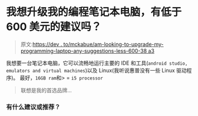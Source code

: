 # 我想升级我的编程笔记本电脑，有低于 600 美元的建议吗？

> 原文:[https://dev . to/mckabue/am-looking-to-upgrade-my-programming-laptop-any-suggestions-less-600-38 a3](https://dev.to/mckabue/am-looking-to-upgrade-my-programming-laptop-any-suggestions-less-than-600-38a3)

我想要一台笔记本电脑，它可以流畅地运行主要的 IDE 和工具(`android studio, emulators and virtual machines`)以及 Linux(我听说惠普没有一些 Linux 驱动程序)。
最好，`16GB ram`和> = `i5 processor`

> 联想是我的首选品牌...

### [](#what-do-you-suggest-or-recommenced)有什么建议或推荐？